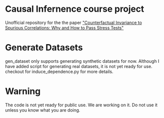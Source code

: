 # Causal Infernence course project
Unofficial repository for the the paper ["Counterfactual Invariance to Spurious Correlations: Why and How to Pass Stress Tests"](https://arxiv.org/pdf/2106.00545.pdf) 

# Generate Datasets
gen_dataset only supports generating synthetic datasets for now. Although I have added script for generating real datasets, it is not yet ready for use. checkout for induce_dependence.py for more details.

# Warning
The code is not yet ready for public use. We are working on it.
Do not use it unless you know what you are doing.